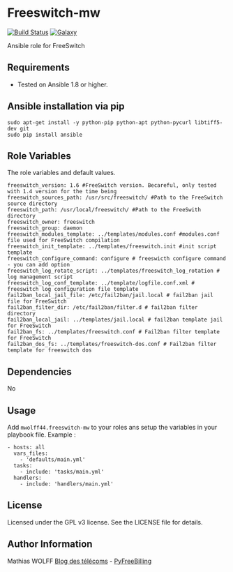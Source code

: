 Freeswitch-mw
=============

[![Build Status](https://travis-ci.org/mwolff44/freeswitch-mw.png)](https://travis-ci.org/mwolff44/freeswitch-mw)
[![Galaxy](http://img.shields.io/badge/galaxy-mwolff44.freeswitch--mw-blue.svg?style=flat-square)](https://galaxy.ansible.com/list#/roles/2582)


Ansible role for FreeSwitch

Requirements
------------

- Tested on Ansible 1.8 or higher.

Ansible installation via pip
----------------------------


	sudo apt-get install -y python-pip python-apt python-pycurl libtiff5-dev git
	sudo pip install ansible


Role Variables
--------------

The role variables and default values.


	freeswitch_version: 1.6 #FreeSwitch version. Becareful, only tested with 1.4 version for the time being
	freeswitch_sources_path: /usr/src/freeswitch/ #Path to the FreeSwitch source directory
	freeswitch_path: /usr/local/freeswitch/ #Path to the FreeSwith directory
	freeswitch_owner: freeswitch
	freeswitch_group: daemon
	freeswitch_modules_template: ../templates/modules.conf #modules.conf file used for FreeSwitch compilation
	freeswitch_init_template: ../templates/freeswitch.init #init script template
	freeswitch_configure_command: configure # freeswicth configure command - you can add option
	freeswitch_log_rotate_script: ../templates/freeswitch_log_rotation # log management script
	freeswitch_log_conf_template: ../template/logfile.conf.xml # freeswitch log configuration file template
	fail2ban_local_jail_file: /etc/fail2ban/jail.local # fail2ban jail file for FreeSwitch
	fail2ban_filter_dir: /etc/fail2ban/filter.d # fail2ban filter directory
	fail2ban_local_jail: ../templates/jail.local # fail2ban template jail for FreeSwitch
	fail2ban_fs: ../templates/freeswitch.conf # Fail2ban filter template for FreeSwitch
	fail2ban_dos_fs: ../templates/freeswitch-dos.conf # Fail2ban filter template for freeswitch dos


Dependencies
------------

No

Usage
-----

Add `mwolff44.freeswitch-mw` to your roles ans setup the variables in your playbook file. Example :


    - hosts: all
	  vars_files:
	    - 'defaults/main.yml'
	  tasks:
	    - include: 'tasks/main.yml'
	  handlers:
	    - include: 'handlers/main.yml'



License
-------


Licensed under the GPL v3 license. See the LICENSE file for details.

Author Information
------------------

Mathias WOLFF [Blog des télécoms](http://www.blog-des-telecoms.com) - [PyFreeBilling](https://www.pyfreebilling.com)
